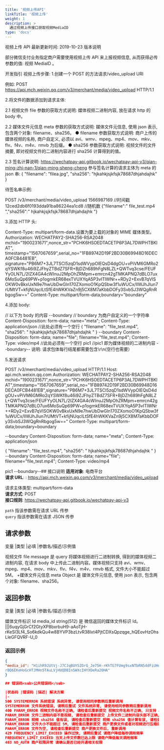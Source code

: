 ```yaml
---
title: '视频上传API'
linkTitle: '视频上传'
weight: 1
description: >
  通过视频上传接口获取视频MediaID
type: 'docs'
---
```


视频上传 API
最新更新时间: 2019-10-23 版本说明

部分微信支付业务指定商户需要使用视频上传 API 来上报视频信息, 从而获得必传参数的值: 视频 MediaID 。

开发指引
视频上传步骤: 1.创建一个 POST 的方法请求/video_upload URI

例如: POST https://api.mch.weixin.qq.com/v3/merchant/media/video_upload HTTP/1.1

2.将文件的数据添加到请求主体:

2.1 视频文件 file 参数的获取方式说明:
媒体视频二进制内容, 放在请求 http 的 body 中。

2.2 媒体文件元信息 meta 参数的获取方式说明:
媒体文件元信息, 使用 json 表示, 包含两个对象: filename、sha256。
● filename 参数获取方式说明:
商户上传的媒体视频的名称, 商户自定义, 必须以 avi、wmv、mpeg、mp4、mov、mkv、flv、f4v、m4v、rmvb 为后缀。
● sha256 参数获取方式说明:
视频文件的文件摘要, 即对视频文件的二进制内容进行 sha256 计算得到的值。

2.3 签名计算说明:
https://wechatpay-api.gitbook.io/wechatpay-api-v3/qian-ming-zhi-nan-1/qian-ming-sheng-cheng
参与签名计算的请求主体为 meta 的 json 串:
{ "filename": "filea.jpg", "sha256": "hjkahkjsjkfsjk78687dhjahdajhk" }

待签名串示例:

POST
/v3/merchant/media/video_upload
1566987169 //时间戳
12ced2db6f0193dda91ba86224ea1cd8 //随机数
{"filename":" file_test.mp4 ","sha256":" hjkahkjsjkfsjk78687dhjahdajhk "}

3.添加 HTTP 头:

Content-Type: multipart/form-data.设置为要上载的对象的 MIME 媒体类型。
Authorization: WECHATPAY2-SHA256-RSA2048 mchid="1900231671",nonce_str="PCHK6HSOEDTACETP6P3AL7DWPHTBKIAT",
timestamp="1567067659",serial_no="1FB89742D19F2BD30B69948D16DECA0FCB4481EB",
signature="PB6M7+3JL7TSCl5zqD1sdWVypOIEQsD4dgOU+vPiVM6GMRo2qYSWKf8u46i9ZJFhyZTBdZ7SFR+BjDZh689hFgN8LZL+QWTvq3cse/FEUFYyOLN7L/2IZX4GA4cWInuJ2MpOhZRMpm+emrcn42gTMKAPNQ7dBLO7ux6MoSuQp69PW+p1ogmkER68exTVUXYqA5P3vITlWNr++RDy2+ExvB7qVISOKW0vBkxUxN9e7hwUbDwGln170ZXomoO1KpQSbw3f1uWUCx/IlWJhJIun7rUMtVT+kfijNUqcILtSfE4hWKKVaZn9j5CX8M7aKbbDOFy3SvbSJ3WQgRnRbgog5w=="
Content-Type: multipart/form-data;boundary="boundary"

4.添加 body:

// 以下为 body 的内容
--boundary // boundary 为商户自定义的一个字符串
Content-Disposition: form-data; name="meta";
Content-Type: application/json
//此处必须有一个空行
{ "filename": "file_test.mp4", "sha256": " hjkahkjsjkfsjk78687dhjahdajhk " }
--boundary
Content-Disposition: form-data; name="file"; filename="file_test.mp4";
Content-Type: video/mp4
//此处必须有一个空行
pic1 //pic1 即为媒体视频的二进制内容
--boundary--
说明: 请求包体每行结尾都需要包含\r\n(空行也需要）

5.发送请求

POST /v3/merchant/media/video_upload HTTP/1.1
Host: api.mch.weixin.qq.com
Authorization: WECHATPAY2-SHA256-RSA2048 mchid="1900231671",nonce_str="PCHK6HSOEDTACETP6P3AL7DWPHTBKIAT",timestamp="1567067659",serial_no="1FB89742D19F2BD30B69948D16DECA0FCB4481EB",signature="PB6M7+3JL7TSCl5zqD1sdWVypOIEQsD4dgOU+vPiVM6GMRo2qYSWKf8u46i9ZJFhyZTBdZ7SFR+BjDZh689hFgN8LZL+QWTvq3cse/FEUFYyOLN7L/2IZX4GA4cWInuJ2MpOhZRMpm+emrcn42gTMKAPNQ7dBLO7ux6MoSuQp69PW+p1ogmkER68exTVUXYqA5P3vITlWNr++RDy2+ExvB7qVISOKW0vBkxUxN9e7hwUbDwGln170ZXomoO1KpQSbw3f1uWUCx/IlWJhJIun7rUMtVT+kfijNUqcILtSfE4hWKKVaZn9j5CX8M7aKbbDOFy3SvbSJ3WQgRnRbgog5w=="
Content-Type: multipart/form-data;boundary=boundary

--boundary
Content-Disposition: form-data; name="meta";
Content-Type: application/json

{ "filename": "file_test.mp4", "sha256": " hjkahkjsjkfsjk78687dhjahdajhk " }
--boundary
Content-Disposition: form-data; name="file"; filename="file_test.mp4";
Content-Type: video/mp4

pic1
--boundary--## 接口说明
**适用对象**: 电商平台\
**请求 URL**: : https://api.mch.weixin.qq.com/v3/merchant/media/video_upload

请求主体类型: multipart/form-data\
**请求方式**: POST\
**接口规则**: https://wechatpay-api.gitbook.io/wechatpay-api-v3

`path` 指该参数需在请求 URL 传参\
`query` 指该参数需在请求 JSON 传参

## 请求参数

变量 |类型 |必填 |参数名/描述/示例值

视频文件 file message 是 query 将媒体视频进行二进制转换, 得到的媒体视频二进制内容, 在请求 body 中上传此二进制内容。媒体视频只支持 avi、wmv、mpeg、mp4、mov、mkv、flv、f4v、m4v、rmvb 格式, 文件大小不能超过 5M。 +媒体文件元信息 meta Object 是 媒体文件元信息, 使用 json 表示, 包含两个对象: filename、sha256。

## 返回参数

变量 |类型 |必填 |参数名/描述/示例值

媒体文件标识 Id media_id string(512) 是 微信返回的媒体文件标识 Id。
|||6uqyGjGrCf2GtyXP8bxrbuH9-aAoTjH-rKeSl3Lf4_So6kdkQu4w8BYVP3bzLtvR38lxt4PjtCDXsQpzqge_hQEovHzOhsLleGFQVRF-U_0

### 返回示例

```json
{
"media_id": "H1ihR9JUtVj-J7CJqBUY5ZOrG_Je75H-rKhTG7FUmg9sxNTbRN54dFiUHnhg
rBQ6EKeHoGcHTJMHn5TAuLVjHUQDBInSWXcIHYXOeRa2OHA"
}

## 错误码<sub>公共错误码</sub>

|状态码 |错误码 |描述| 解决方案
|-
500 SYSTEMERROR 系统错误 系统异常, 请使用相同参数稍后重新调用
SYSTEMERROR 文件系统错误, 请稍后重试 文件系统异常, 请使用相同参数稍后重新调用
400 PARAM_ERROR 视频文件名称不正确, 请检查后重新提交 视频文件名称不正确, 只支持 avi、wmv、mpeg、mp4、mov、mkv、flv、f4v、m4v、rmvb, 请使用正确视频文件重新调用
PARAM_ERROR 文件二进制内容不是视频, 请检查后重新提交 上传文件二进制内容头部不正确, 只支持 avi、wmv、mpeg、mp4、mov、mkv、flv、f4v、m4v、rmvb, 请使用正确视频文件重新调用
PARAM_ERROR 视频 sha256 值有误, 请检查后重新提交 视频 sha256 值计算有误, 请检查算法, 重新计算后提交
PARAM_ERROR 文件大小不能超过 5M, 请检查后重新提交 商户更换文件或者对视频进行压缩后, 重新调用
PARAM_ERROR 文件为空, 请检查后重新提交 商户更换文件后, 重新调用
429 FREQUENCY_LIMIT_EXCEED 操作过快, 请稍后重试 请商户降低每秒调用频率
FREQUENCY_LIMIT_EXCEED 当天上传文件数已达上限 请商户降低每天调用频率
403 NO_AUTH 商户权限异常 请确认是否已经开通相关权限
```

